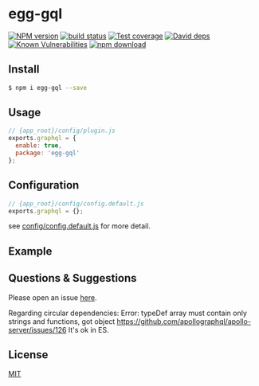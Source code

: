 # egg-gql

[![NPM version][npm-image]][npm-url]
[![build status][travis-image]][travis-url]
[![Test coverage][codecov-image]][codecov-url]
[![David deps][david-image]][david-url]
[![Known Vulnerabilities][snyk-image]][snyk-url]
[![npm download][download-image]][download-url]

[npm-image]: https://img.shields.io/npm/v/egg-gql.svg?style=flat-square
[npm-url]: https://npmjs.org/package/egg-gql
[travis-image]: https://img.shields.io/travis/eggjs/egg-gql.svg?style=flat-square
[travis-url]: https://travis-ci.org/eggjs/egg-gql
[codecov-image]: https://img.shields.io/codecov/c/github/eggjs/egg-gql.svg?style=flat-square
[codecov-url]: https://codecov.io/github/eggjs/egg-gql?branch=master
[david-image]: https://img.shields.io/david/eggjs/egg-gql.svg?style=flat-square
[david-url]: https://david-dm.org/eggjs/egg-gql
[snyk-image]: https://snyk.io/test/npm/egg-gql/badge.svg?style=flat-square
[snyk-url]: https://snyk.io/test/npm/egg-gql
[download-image]: https://img.shields.io/npm/dm/egg-gql.svg?style=flat-square
[download-url]: https://npmjs.org/package/egg-gql

<!--
Description here.
-->

## Install

```bash
$ npm i egg-gql --save
```

## Usage

```js
// {app_root}/config/plugin.js
exports.graphql = {
  enable: true,
  package: 'egg-gql'
};
```

## Configuration

```js
// {app_root}/config/config.default.js
exports.graphql = {};
```

see [config/config.default.js](config/config.default.js) for more detail.

## Example

<!-- example here -->

## Questions & Suggestions

Please open an issue [here](https://github.com/eggjs/egg/issues).

Regarding circular dependencies:
Error: typeDef array must contain only strings and functions, got object
https://github.com/apollographql/apollo-server/issues/126
It's ok in ES.

## License

[MIT](LICENSE)
